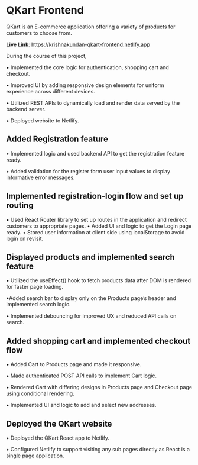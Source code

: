 
# QKart Frontend

QKart is an E-commerce application offering a variety of products for customers to choose from. 

**Live Link**: https://krishnakundan-qkart-frontend.netlify.app

During the course of this project,

• Implemented the core logic for authentication, shopping cart and checkout.

• Improved UI by adding responsive design elements for uniform experience across different devices.

• Utilized REST APIs to dynamically load and render data served by the backend server.

• Deployed website to Netlify.

## Added Registration feature
• Implemented logic and used backend API to get the registration feature ready.

• Added validation for the register form user input values to display informative error messages.


## Implemented registration-login flow and set up routing

• Used React Router library to set up routes in the application and redirect customers to appropriate pages.
• Added UI and logic to get the Login page ready.
• Stored user information at client side using localStorage to avoid login on revisit.


## Displayed products and implemented search feature

• Utilized the useEffect() hook to fetch products data after DOM is rendered for faster page loading.

•Added search bar to display only on the Products page’s header and implemented search logic.

• Implemented debouncing for improved UX and reduced API calls on search.


## Added shopping cart and implemented checkout flow

• Added Cart to Products page and made it responsive.

• Made authenticated POST API calls to implement Cart logic.

• Rendered Cart with differing designs in Products page and Checkout page using conditional rendering.

• Implemented UI and logic to add and select new addresses.

## Deployed the QKart website
• Deployed the QKart React app to Netlify.

• Configured Netlify to support visiting any sub pages directly as React is a single page application.


